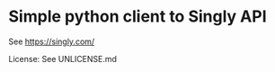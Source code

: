 Simple python client to Singly API
==================================

See https://singly.com/

License: See UNLICENSE.md
